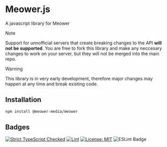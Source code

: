 # Meower.js
A javascript library for Meower

> [!NOTE]
> Support for unnofficial servers that create breaking changes to the API **will not be supported**. You are free to fork this library and make any neccesary changes to work on your server, but they will not be merged into the main repo.

> [!WARNING]  
> This library is in very early development, therefore major changes may happen at any time and break existing code.


## Installation
```bash
npm install @meower-media/meower
```

## Badges
[![Strict TypeScript Checked](https://badgen.net/badge/TS/Strict "Strict TypeScript Checked")](https://www.typescriptlang.org)
[![Lint](https://github.com/meower-media-co/Meower.js/actions/workflows/lint.yml/badge.svg)](https://github.com/meower-media-co/Meower.js/actions/workflows/lint.yml)
[![License: MIT](https://img.shields.io/badge/License-MIT-yellow.svg)](https://opensource.org/licenses/MIT)
![ESLint Badge](https://img.shields.io/badge/ESLint-4B32C3?logo=eslint&logoColor=fff&style=flat)
